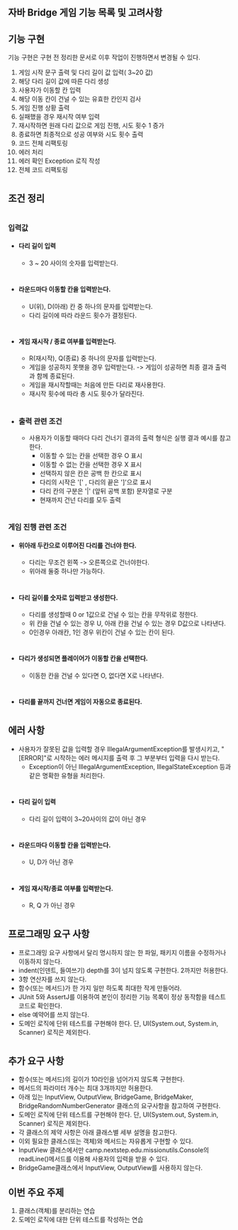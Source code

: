 ## 자바 Bridge 게임 기능 목록 및 고려사항

## 기능 구현
기능 구현은 구현 전 정리한 문서로 이후 작업이 진행하면서 변경될 수 있다.
1. 게임 시작 문구 출력 및 다리 길이 값 입력( 3~20 값)
2. 해당 다리 길이 값에 따른 다리 생성
3. 사용자가 이동할 칸 입력
4. 해당 이동 칸이 건널 수 있는 유효한 칸인지 검사
5. 게임 진행 상황 출력
6. 실패했을 경우 재시작 여부 입력
7. 재시작하면 원래 다리 값으로 게임 진행, 시도 횟수 1 증가
8. 종료하면 최종적으로 성공 여부와  시도 횟수 출력
9. 코드 전체 리팩토링
10. 에러 처리
11. 에러 확인 Exception 로직 작성
12. 전체 코드 리팩토링
#

## 조건 정리
#

### 입력값

- #### 다리 길이 입력
    - 3 ~ 20 사이의 숫자를 입력받는다.
      
#
- #### 라운드마다 이동할 칸을 입력받는다.
    - U(위), D(아래) 칸 중 하나의 문자를 입력받는다.
    - 다리 길이에 따라 라운드 횟수가 결정된다.

#
- #### 게임 재시작 / 종료 여부를 입력받는다.
    - R(재시작), Q(종료) 중 하나의 문자를 입력받는다.
    - 게임을 성공하지 못햇을 경우 입력받는다. -> 게임이 성공하면 최종 결과 출력과 함께 종료된다.
    - 게임을 재시작할때는 처음에 만든 다리로 재사용한다.
    - 재시작 횟수에 따라 총 시도 횟수가 달라진다.

#
- ### 출력 관련 조건
  - 사용자가 이동할 때마다 다리 건너기 결과의 출력 형식은 실행 결과 예시를 참고한다.
    - 이동할 수 있는 칸을 선택한 경우 O 표시
    - 이동할 수 없는 칸을 선택한 경우 X 표시 
    - 선택하지 않은 칸은 공백 한 칸으로 표시 
    - 다리의 시작은 '[' , 다리의 끝은 ']'으로 표시 
    - 다리 칸의 구분은 '|' (앞뒤 공백 포함) 문자열로 구분 
    - 현재까지 건넌 다리를 모두 출력

#
### 게임 진행 관련 조건

- #### 위아래 두칸으로 이루어진 다리를 건너야 한다.
  - 다리는 무조건 왼쪽 -> 오른쪽으로 건너야한다.
  - 위아래 둘중 하나만 가능하다.
#
- #### 다리 길이를 숫자로 입력받고 생성한다.
    - 다리를 생성할때 0 or 1값으로 건널 수 있는 칸을 무작위로 정한다.
    - 위 칸을 건널 수 있는 경우 U, 아래 칸을 건널 수 있는 경우 D값으로 나타낸다. 
    - 0인경우 아래칸, 1인 경우 위칸이 건널 수 있는 칸이 된다.
#

- #### 다리가 생성되면 플레이어가 이동할 칸을 선택한다.
  - 이동한 칸을 건널 수 있다면 O, 없다면 X로 나타낸다.
#
- #### 다리를 끝까지 건너면 게임이 자동으로 종료된다.

#

## 에러 사항
- 사용자가 잘못된 값을 입력할 경우 IllegalArgumentException를 발생시키고, "[ERROR]"로 시작하는 에러 메시지를 출력 후 그 부분부터 입력을 다시 받는다.
    - Exception이 아닌 IllegalArgumentException, IllegalStateException 등과 같은 명확한 유형을 처리한다.

#
- #### 다리 길이 입력
  - 다리 길이 입력이 3~20사이의 값이 아닌 경우
#
- #### 라운드마다 이동할 칸을 입력받는다.
  - U, D가 아닌 경우
#
- #### 게임 재시작/종료 여부를 입력받는다.
  - R, Q 가 아닌 경우
#
## 프로그래밍 요구 사항

- 프로그래밍 요구 사항에서 달리 명시하지 않는 한 파일, 패키지 이름을 수정하거나 이동하지 않는다.
- indent(인덴트, 들여쓰기) depth를 3이 넘지 않도록 구현한다. 2까지만 허용한다.
- 3항 연산자를 쓰지 않는다.
- 함수(또는 메서드)가 한 가지 일만 하도록 최대한 작게 만들어라.
- JUnit 5와 AssertJ를 이용하여 본인이 정리한 기능 목록이 정상 동작함을 테스트 코드로 확인한다.
- else 예약어를 쓰지 않는다.
- 도메인 로직에 단위 테스트를 구현해야 한다. 단, UI(System.out, System.in, Scanner) 로직은 제외한다.

#
## 추가 요구 사항

- 함수(또는 메서드)의 길이가 10라인을 넘어가지 않도록 구현한다.
- 메서드의 파라미터 개수는 최대 3개까지만 허용한다.
- 아래 있는 InputView, OutputView, BridgeGame, BridgeMaker, BridgeRandomNumberGenerator 클래스의 요구사항을 참고하여 구현한다.
- 도메인 로직에 단위 테스트를 구현해야 한다. 단, UI(System.out, System.in, Scanner) 로직은 제외한다.
- 각 클래스의 제약 사항은 아래 클래스별 세부 설명을 참고한다.
- 이외 필요한 클래스(또는 객체)와 메서드는 자유롭게 구현할 수 있다.
- InputView 클래스에서만 camp.nextstep.edu.missionutils.Console의 readLine()메서드를 이용해 사용자의 입력을 받을 수 있다.
- BridgeGame클래스에서 InputView, OutputView를 사용하지 않는다.

## 이번 주요 주제
1. 클래스(객체)를 분리하는 연습
2. 도메인 로직에 대한 단위 테스트를 작성하는 연습
